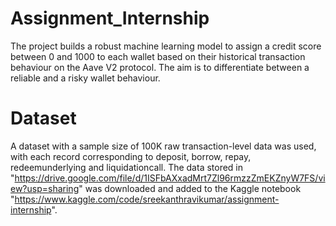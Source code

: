 # Assignment_Internship
The project builds a robust machine learning model to assign a credit score between 0 and 1000 to each wallet based on their historical transaction behaviour on the Aave V2 protocol. The aim is to differentiate between a reliable and a risky wallet behaviour.

# Dataset
A dataset with a sample size of 100K raw transaction-level data was used, with each record corresponding to deposit, borrow, repay, redeemunderlying and liquidationcall. The data stored in "https://drive.google.com/file/d/1ISFbAXxadMrt7Zl96rmzzZmEKZnyW7FS/view?usp=sharing" was downloaded and added to the Kaggle notebook "https://www.kaggle.com/code/sreekanthravikumar/assignment-internship".
